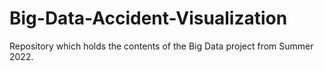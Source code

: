# Big-Data-Accident-Visualization
Repository which holds the contents of the Big Data project from Summer 2022.
